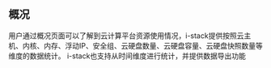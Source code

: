 ## 概况

用户通过概况页面可以了解到云计算平台资源使用情况，i-stack提供按照云主机、内核、内存、浮动IP、安全组、云硬盘数量、云硬盘容量、云硬盘快照数量等维度的数据统计。
i-stack也支持从时间维度进行统计，并提供数据导出功能
